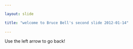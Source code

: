 ```yaml
---

layout: slide

title: "welcome to Bruce Bell's second slide 2012-01-14"
 
---
```


Use the left arrow to go back!
